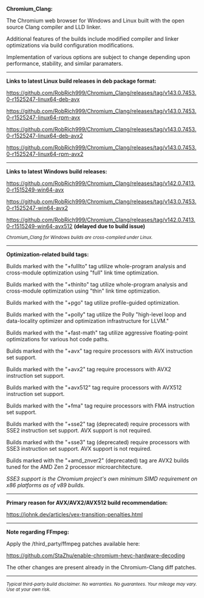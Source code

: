 **Chromium_Clang:**

The Chromium web browser for Windows and Linux built with the open source Clang compiler and LLD linker.

Additional features of the builds include modified compiler and linker optimizations via build configuration modifications.

Implementation of various options are subject to change depending upon performance, stability, and similar paramaters.

****

**Links to latest Linux build releases in deb package format:**

https://github.com/RobRich999/Chromium_Clang/releases/tag/v143.0.7453.0-r1525247-linux64-deb-avx

https://github.com/RobRich999/Chromium_Clang/releases/tag/v143.0.7453.0-r1525247-linux64-rpm-avx

https://github.com/RobRich999/Chromium_Clang/releases/tag/v143.0.7453.0-r1525247-linux64-deb-avx2

https://github.com/RobRich999/Chromium_Clang/releases/tag/v143.0.7453.0-r1525247-linux64-rpm-avx2

****

**Links to latest Windows build releases:**

https://github.com/RobRich999/Chromium_Clang/releases/tag/v142.0.7413.0-r1515249-win64-avx

https://github.com/RobRich999/Chromium_Clang/releases/tag/v143.0.7453.0-r1525247-win64-avx2

https://github.com/RobRich999/Chromium_Clang/releases/tag/v142.0.7413.0-r1515249-win64-avx512 **(delayed due to build issue)**

<sub>*Chromium_Clang for Windows builds are cross-compiled under Linux.*</sub>

****

**Optimization-related build tags:**

Builds marked with the "+fulllto" tag utilize whole-program analysis and cross-module optimization using "full" link time optimization.

Builds marked with the "+thinlto" tag utilize whole-program analysis and cross-module optimization using "thin" link time optimization.

Builds marked with the "+pgo" tag utilize profile-guided optimization.

Builds marked with the "+polly" tag utilize the Polly "high-level loop and data-locality optimizer and optimization infrastructure for LLVM."

Builds marked with the "+fast-math" tag utilize aggressive floating-point optimizations for various hot code paths.

Builds marked with the "+avx" tag require processors with AVX instruction set support.

Builds marked with the "+avx2" tag require processors with AVX2 instruction set support.

Builds marked with the "+avx512" tag require processors with AVX512 instruction set support.

Builds marked with the "+fma" tag require processors with FMA instruction set support.

Builds marked with the "+sse2" tag (deprecated) require processors with SSE2 instruction set support. AVX support is not required.

Builds marked with the "+sse3" tag (deprecated) require processors with SSE3 instruction set support. AVX support is not required.

Builds marked with the "+amd_znver2" (deprecated) tag are AVX2 builds tuned for the AMD Zen 2 processor microarchitecture.

*SSE3 support is the Chromium project's own minimum SIMD requirement on x86 platforms as of v89 builds.*

****

**Primary reason for AVX/AVX2/AVX512 build recommendation:**

https://johnk.dev/articles/vex-transition-penalties.html

****

**Note regarding FFmpeg:**

Apply the /third_party/ffmpeg patches available here:

https://github.com/StaZhu/enable-chromium-hevc-hardware-decoding

The other changes are present already in the Chromium-Clang diff patches.

****

<sub>*Typical third-party build disclaimer. No warranties. No guarantees. Your mileage may vary. Use at your own risk.*</sub>
